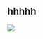 ## hhhhh
[![](https://www.herokucdn.com/deploy/button.png)](https://heroku.com/deploy?template=https://github.com/LY4ELV/1234.git)

